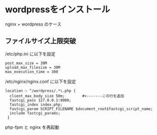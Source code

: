 # wordpressをインストール

nginx + wordpress のケース

## ファイルサイズ上限突破

/etc/php.ini に以下を設定
```
post_max_size = 30M
upload_max_filesize = 30M
max_execution_time = 300
```

/etc/nginx/nginx.conf に以下を設定
```
location ~ ^/wordpress/.*\.php {
  client_max_body_size 50m;        #<-------この行を追加
  fastcgi_pass 127.0.0.1:9000;
  fastcgi_index index.php;
  fastcgi_param SCRIPT_FILENAME $document_root$fastcgi_script_name;
  include fastcgi_params;
 }
 ```

php-fpm と nginx を再起動
